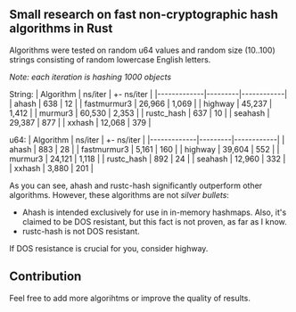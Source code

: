 ## Small research on fast non-cryptographic hash algorithms in Rust

Algorithms were tested on random u64 values and random size (10..100) strings consisting of random lowercase English letters.

*Note: each iteration is hashing 1000 objects*

String:
| Algorithm   | ns/iter | +- ns/iter |
|-------------|---------|------------|
| ahash       | 638     | 12         |
| fastmurmur3 | 26,966  | 1,069      |
| highway     | 45,237  | 1,412      |
| murmur3     | 60,530  | 2,353      |
| rustc_hash  | 637     | 10         |
| seahash     | 29,387  | 877        |
| xxhash      | 12,068  | 379        |

u64:
| Algorithm   | ns/iter | +- ns/iter |
|-------------|---------|------------|
| ahash       | 883     | 28         |
| fastmurmur3 | 5,161   | 160        |
| highway     | 39,604  | 552        |
| murmur3     | 24,121  | 1,118      |
| rustc_hash  | 892     | 24         |
| seahash     | 12,960  | 332        |
| xxhash      | 3,880   | 201        |


As you can see, ahash and rustc-hash significantly outperform other algorithms. However, these algorithms are not *silver bullets*:
- Ahash is intended exclusively for use in in-memory hashmaps. Also, it's claimed to be DOS resistant, but this fact is not proven, as far as I know.
- rustc-hash is not DOS resistant.

If DOS resistance is crucial for you, consider highway.

## Contribution
Feel free to add more algorihtms or improve the quality of results.
